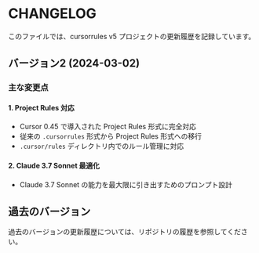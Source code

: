 # CHANGELOG

このファイルでは、cursorrules v5 プロジェクトの更新履歴を記録しています。

## バージョン2 (2024-03-02)

### 主な変更点

#### 1. Project Rules 対応

- Cursor 0.45 で導入された Project Rules 形式に完全対応
- 従来の `.cursorrules` 形式から Project Rules 形式への移行
- `.cursor/rules` ディレクトリ内でのルール管理に対応

#### 2. Claude 3.7 Sonnet 最適化

- Claude 3.7 Sonnet の能力を最大限に引き出すためのプロンプト設計

## 過去のバージョン

過去のバージョンの更新履歴については、リポジトリの履歴を参照してください。 